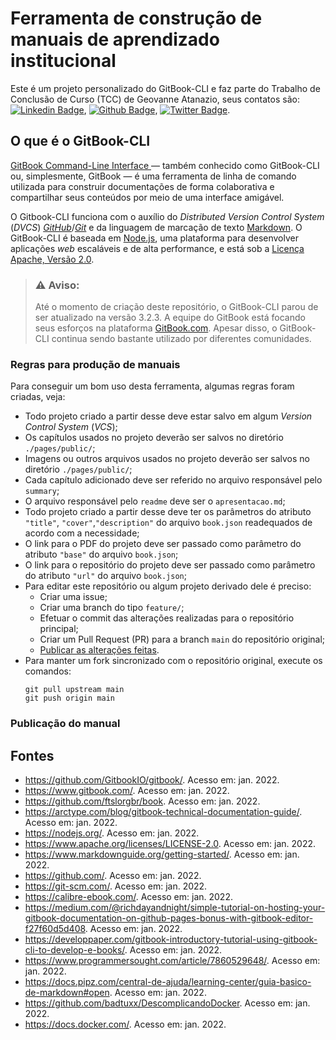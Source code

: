 # Ferramenta de construção de manuais de aprendizado institucional 

Este é um projeto personalizado do GitBook-CLI e faz parte do Trabalho de Conclusão de Curso (TCC) de Geovanne Atanazio, seus contatos são: [![Linkedin Badge](https://img.shields.io/badge/-LinkedIn-blue?style=flat-square&logo=Linkedin&logoColor=white&link=https://www.linkedin.com/in/fagnerpsantos/)](https://www.linkedin.com/in/geovanne-atanazio-42292a15a), [![Github Badge](https://img.shields.io/badge/-Github-000?style=flat-square&logo=Github&logoColor=white&link=https://github.com/fagnerpsantos)](https://github.com/GeovanneAtanazio), [![Twitter Badge](https://img.shields.io/badge/-Twitter-1ca0f1?style=flat-square&labelColor=1ca0f1&logo=twitter&logoColor=white&link=https://twitter.com/fagnerpsantos)](https://twitter.com/Geovanne_S_A).

## O que é o GitBook-CLI

[ GitBook Command-Line Interface ](https://github.com/GitbookIO/gitbook) — também conhecido como GitBook-CLI ou, simplesmente, GitBook — é uma ferramenta de linha de comando utilizada para construir documentações de forma colaborativa e compartilhar seus conteúdos por meio de uma interface amigável.

O Gitbook-CLI funciona com o auxílio do *Distributed Version Control System* (*DVCS*) *[GitHub](https://github.com/)*/*[Git](https://git-scm.com/)* e da linguagem de marcação de texto [Markdown](https://www.markdownguide.org/getting-started/). O GitBook-CLI é baseada em [Node.js](https://nodejs.org/), uma plataforma para desenvolver aplicações *web* escaláveis e de alta performance, e está sob a [Licença Apache, Versão 2.0](https://www.apache.org/licenses/LICENSE-2.0).

> ### ⚠️ Aviso: 
> Até o momento de criação deste repositório, o GitBook-CLI parou de ser atualizado na versão 3.2.3. 
> A equipe do GitBook está focando seus esforços na plataforma [GitBook.com](https://www.gitbook.com/).
> Apesar disso, o GitBook-CLI continua sendo bastante utilizado por diferentes comunidades.

### Regras para produção de manuais

Para conseguir um bom uso desta ferramenta, algumas regras foram criadas, veja:
- Todo projeto criado a partir desse deve estar salvo em algum *Version Control System* (*VCS*);
- Os capítulos usados no projeto deverão ser salvos no diretório `./pages/public/`;
- Imagens ou outros arquivos usados no projeto deverão ser salvos no diretório `./pages/public/`;
- Cada capítulo adicionado deve ser referido no arquivo responsável pelo `summary`;
- O arquivo responsável pelo `readme` deve ser o `apresentacao.md`;
- Todo projeto criado a partir desse deve ter os parâmetros do atributo `"title"`, `"cover"`,`"description"` do arquivo `book.json` readequados de acordo com a necessidade;
- O link para o PDF do projeto deve ser passado como parâmetro do atributo `"base"` do arquivo `book.json`;
- O link para o repositório do projeto deve ser passado como parâmetro do atributo `"url"` do arquivo `book.json`;
- Para editar este repositório ou algum projeto derivado dele é preciso:
	- Criar uma issue;
	- Criar uma branch do tipo `feature/`;
	- Efetuar o commit das alterações realizadas para o repositório principal;
	- Criar um Pull Request (PR) para a branch `main` do repositório original;
	- [Publicar as alterações feitas](#publicacao_do_manual).
- Para manter um fork sincronizado com o repositório original, execute os comandos:
	```
	git pull upstream main
	git push origin main
	```
### Publicação do manual 
<a id="publicacao_do_manual"></a>



## Fontes

- <https://github.com/GitbookIO/gitbook/>. Acesso em: jan. 2022.
- <https://www.gitbook.com/>. Acesso em: jan. 2022.
- <https://github.com/ftslorgbr/book>. Acesso em: jan. 2022.
- <https://arctype.com/blog/gitbook-technical-documentation-guide/>. Acesso em: jan. 2022.
- <https://nodejs.org/>. Acesso em: jan. 2022.
- <https://www.apache.org/licenses/LICENSE-2.0>. Acesso em: jan. 2022.
- <https://www.markdownguide.org/getting-started/>. Acesso em: jan. 2022.
- <https://github.com/>. Acesso em: jan. 2022.
- <https://git-scm.com/>. Acesso em: jan. 2022.
- <https://calibre-ebook.com/>. Acesso em: jan. 2022.
- <https://medium.com/@richdayandnight/simple-tutorial-on-hosting-your-gitbook-documentation-on-github-pages-bonus-with-gitbook-editor-f27f60d5d408>. Acesso em: jan. 2022.
- <https://developpaper.com/gitbook-introductory-tutorial-using-gitbook-cli-to-develop-e-books/>. Acesso em: jan. 2022.
- <https://www.programmersought.com/article/7860529648/>. Acesso em: jan. 2022.
- <https://docs.pipz.com/central-de-ajuda/learning-center/guia-basico-de-markdown#open>. Acesso em: jan. 2022.
- <https://github.com/badtuxx/DescomplicandoDocker>. Acesso em: jan. 2022.
- <https://docs.docker.com/>. Acesso em: jan. 2022.



